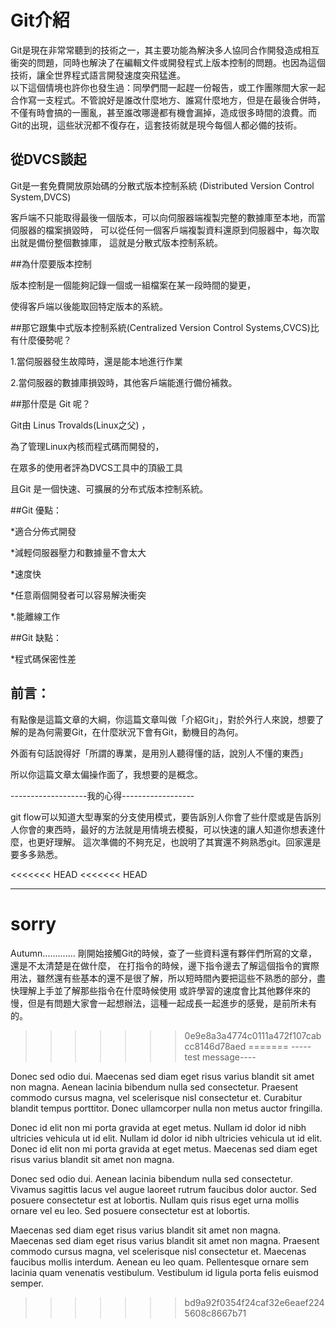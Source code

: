 ﻿# Git介紹
Git是現在非常常聽到的技術之一，其主要功能為解決多人協同合作開發造成相互衝突的問題，同時也解決了在編輯文件或開發程式上版本控制的問題。也因為這個技術，讓全世界程式語言開發速度突飛猛進。  
以下這個情境也許你也發生過：同學們間一起趕一份報告，或工作團隊間大家一起合作寫一支程式。不管說好是誰改什麼地方、誰寫什麼地方，但是在最後合併時，不僅有時會搞的一團亂，甚至誰改哪邊都有機會漏掉，造成很多時間的浪費。而Git的出現，這些狀況都不復存在，這套技術就是現今每個人都必備的技術。

## 從DVCS談起

Git是一套免費開放原始碼的分散式版本控制系統 (Distributed Version Control System,DVCS)

客戶端不只能取得最後一個版本，可以向伺服器端複製完整的數據庫至本地，而當伺服器的檔案損毀時，
可以從任何一個客戶端複製資料還原到伺服器中，每次取出就是備份整個數據庫，
這就是分散式版本控制系統。

##為什麼要版本控制

版本控制是一個能夠記錄一個或一組檔案在某一段時間的變更，

使得客戶端以後能取回特定版本的系統。


##那它跟集中式版本控制系統(Centralized Version Control Systems,CVCS)比有什麼優勢呢？

1.當伺服器發生故障時，還是能本地進行作業

2.當伺服器的數據庫損毀時，其他客戶端能進行備份補救。

##那什麼是 Git 呢？

Git由 Linus Trovalds(Linux之父)  ，

為了管理Linux內核而程式碼而開發的，

在眾多的使用者評為DVCS工具中的頂級工具

且Git 是一個快速、可擴展的分布式版本控制系統。



##Git 優點：

*適合分佈式開發

*減輕伺服器壓力和數據量不會太大

*速度快

*任意兩個開發者可以容易解決衝突

*.能離線工作


##Git 缺點：

*程式碼保密性差


## 前言：
有點像是這篇文章的大綱，你這篇文章叫做「介紹Git」，對於外行人來說，想要了解的是為何需要Git，在什麼狀況下會有Git，動機目的為何。

外面有句話說得好「所謂的專業，是用別人聽得懂的話，說別人不懂的東西」

所以你這篇文章太偏操作面了，我想要的是概念。

-------------------我的心得------------------

git flow可以知道大型專案的分支使用模式，要告訴別人你會了些什麼或是告訴別人你會的東西時，最好的方法就是用情境去模擬，可以快速的讓人知道你想表達什麼，也更好理解。
這次準備的不夠充足，也說明了其實還不夠熟悉git。回家還是要多多熟悉。


<<<<<<< HEAD
<<<<<<< HEAD

----------------------

sorry
=======
Autumn.............
剛開始接觸Git的時候，查了一些資料還有夥伴們所寫的文章，還是不太清楚是在做什麼，
在打指令的時候，邊下指令邊去了解這個指令的實際用法，雖然還有些基本的還不是很了解，所以短時間內要把這些不熟悉的部分，盡快理解上手並了解那些指令在什麼時候使用
或許學習的速度會比其他夥伴來的慢，但是有問題大家會一起想辦法，這種一起成長一起進步的感覺，是前所未有的。


>>>>>>> 0e9e8a3a4774c0111a472f107cabcc8146d78aed
=======
-----test message----

Donec sed odio dui. Maecenas sed diam eget risus varius blandit sit amet non magna. Aenean lacinia bibendum nulla sed consectetur. Praesent commodo cursus magna, vel scelerisque nisl consectetur et. Curabitur blandit tempus porttitor. Donec ullamcorper nulla non metus auctor fringilla.

Donec id elit non mi porta gravida at eget metus. Nullam id dolor id nibh ultricies vehicula ut id elit. Nullam id dolor id nibh ultricies vehicula ut id elit. Donec id elit non mi porta gravida at eget metus. Maecenas sed diam eget risus varius blandit sit amet non magna.

Donec sed odio dui. Aenean lacinia bibendum nulla sed consectetur. Vivamus sagittis lacus vel augue laoreet rutrum faucibus dolor auctor. Sed posuere consectetur est at lobortis. Nullam quis risus eget urna mollis ornare vel eu leo. Sed posuere consectetur est at lobortis.

Maecenas sed diam eget risus varius blandit sit amet non magna. Maecenas sed diam eget risus varius blandit sit amet non magna. Praesent commodo cursus magna, vel scelerisque nisl consectetur et. Maecenas faucibus mollis interdum. Aenean eu leo quam. Pellentesque ornare sem lacinia quam venenatis vestibulum. Vestibulum id ligula porta felis euismod semper.
>>>>>>> bd9a92f0354f24caf32e6eaef2245608c8667b71
